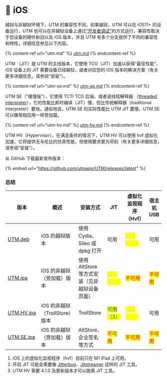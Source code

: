 # 📱 iOS

越狱与非越狱环境下，UTM 的兼容性不同，如果越狱，UTM 可以在 iOS11+ 的设备运行，UTM 也可以在非越狱设备上通过[“开发者调试”](https://github.com/osy/Jitterbug)的方式运行，兼容性取决于您设备的硬件新旧以及 iOS 版本，并且 UTM 有多个分支提供了不同的兼容性和特性，详细信息参见以下内容。



{% content-ref url="utm.md" %}
[utm.md](utm.md)
{% endcontent-ref %}

UTM （JIT）是 UTM 的主线版本，它使用 TCG（JIT）加速以获得“最佳性能”，iOS 设备上的 JIT 需要设备已经越狱，或者对应您的 iOS 版本的解决方案（有关更多详细信息，请参阅“安装”）。

{% content-ref url="utm-se.md" %}
[utm-se.md](utm-se.md)
{% endcontent-ref %}

UTM SE（”缓慢版“），它使用 TCTI TCG 后端，或者说线程解释器 （[threaded interpreter](https://github.com/ktemkin/qemu/blob/with\_tcti/tcg/aarch64-tcti/README.md)），它的性能比即时编译（JIT）慢，但比传统解释器（traditional interpreter）要快。通俗地说，UTM SE 的实际性能比 UTM JIT 要慢，UTM SE 可以像常规应用一样旁加载。

{% content-ref url="utm-hv.md" %}
[utm-hv.md](utm-hv.md)
{% endcontent-ref %}

UTM HV（Hypervisor），在满足条件的情况下，UTM HV 可以使用 hvf 虚拟化加速，它将提供无与伦比的仿真性能，但使用要求更为苛刻（有关更多详细信息，请参阅“安装”）。



从 GitHub 下载最新发布版本：

{% embed url="https://github.com/utmapp/UTM/releases/latest" %}

### 总结

| 版本                                                                              | 概述                     | 安装方式                        | JIT                                      | 虚拟化监视程序（Hvf）                             | 宿主机 USB                             |
| ------------------------------------------------------------------------------- | ---------------------- | --------------------------- | ---------------------------------------- | ---------------------------------------- | ----------------------------------- |
| [UTM.deb](https://github.com/utmapp/UTM/releases/latest/download/UTM.deb)       | iOS 的越狱版本              | 使用 Cydia、Sileo 或 dpkg 打开    | 可用                                       | <mark style="color:yellow;">可用（1）</mark> | 可用                                  |
| [UTM.ipa](https://github.com/utmapp/UTM/releases/latest/download/UTM.ipa)       | iOS 的非越狱（旁加载）版本        | 使用 AltStore 等方式安装（见非越狱设备页面） | <mark style="color:yellow;">可用（2）</mark> | <mark style="color:red;">不可用</mark>      | <mark style="color:red;">不可用</mark> |
| [UTM.HV.ipa](https://github.com/utmapp/UTM/releases/latest/download/UTM.HV.ipa) | iOS 的非越狱（TrollStore）版本 | TrollStore                  | <mark style="color:green;">可用（3）</mark>  | <mark style="color:yellow;">可用（1）</mark> | 可用                                  |
| [UTM.SE.ipa](https://github.com/utmapp/UTM/releases/latest/download/UTM.SE.ipa) | iOS 的非越狱（旁加载）版本        | AltStore、企业签名等方式            | <mark style="color:red;">不可用</mark>      | <mark style="color:red;">不可用</mark>      | <mark style="color:red;">不可用</mark> |

1. iOS 上的虚拟化监视程序（hvf）目前只在 M1 iPad 上可用。
2. 开启 JIT 可能会需要像 [Jitterbug](https://github.com/osy/Jitterbug)、[Jitstreamer](https://github.com/jkcoxson/JitStreamer) 这样的 JIT 工具。
3. UTM HV 需要 4.1.0 及更新版本才可以脱离 JIT 工具。
